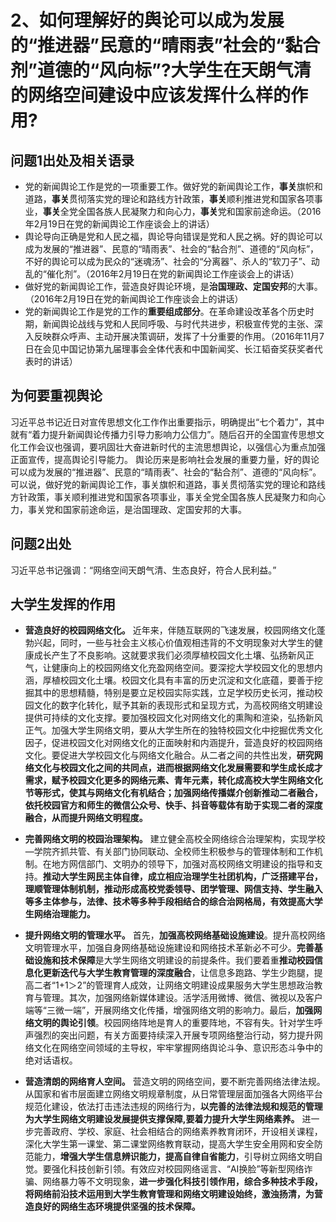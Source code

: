 # 2、如何理解好的舆论可以成为发展的“推进器”民意的“晴雨表”社会的“黏合剂”道德的“风向标”?大学生在天朗气清的网络空间建设中应该发挥什么样的作用?

## 问题1出处及相关语录
- 党的新闻舆论工作是党的一项重要工作。做好党的新闻舆论工作，**事关**旗帜和道路，**事关**贯彻落实党的理论和路线方针政策，**事关**顺利推进党和国家各项事业，**事关**全党全国各族人民凝聚力和向心力，**事关**党和国家前途命运。（2016年2月19日在党的新闻舆论工作座谈会上的讲话）
- 舆论导向正确是党和人民之福，舆论导向错误是党和人民之祸。好的舆论可以成为发展的“推进器”、民意的“晴雨表”、社会的“黏合剂”、道德的“风向标”，不好的舆论可以成为民众的“迷魂汤”、社会的“分离器”、杀人的“软刀子”、动乱的“催化剂”。（2016年2月19日在党的新闻舆论工作座谈会上的讲话）
- 做好党的新闻舆论工作，营造良好舆论环境，是**治国理政、定国安邦**的大事。（2016年2月19日在党的新闻舆论工作座谈会上的讲话）
- 党的新闻舆论工作是党的工作的**重要组成部分**。在革命建设改革各个历史时期，新闻舆论战线与党和人民同呼吸、与时代共进步，积极宣传党的主张、深入反映群众呼声、主动开展决策调研，发挥了十分重要的作用。（2016年11月7日在会见中国记协第九届理事会全体代表和中国新闻奖、长江韬奋奖获奖者代表时的讲话）

## 为何要重视舆论
习近平总书记近日对宣传思想文化工作作出重要指示，明确提出“七个着力”，其中就有“着力提升新闻舆论传播力引导力影响力公信力”。随后召开的全国宣传思想文化工作会议也强调，要巩固壮大奋进新时代的主流思想舆论，以强信心为重点加强正面宣传，提高舆论引导能力。
舆论历来是影响社会发展的重要力量，好的舆论可以成为发展的“推进器”、民意的“晴雨表”、社会的“黏合剂”、道德的“风向标”。
可以说，做好党的新闻舆论工作，事关旗帜和道路，事关贯彻落实党的理论和路线方针政策，事关顺利推进党和国家各项事业，事关全党全国各族人民凝聚力和向心力，事关党和国家前途命运，是治国理政、定国安邦的大事。



## 问题2出处
习近平总书记强调：“网络空间天朗气清、生态良好，符合人民利益。”

## 大学生发挥的作用
- **营造良好的校园网络文化。** 近年来，伴随互联网的飞速发展，校园网络文化蓬勃兴起，同时，一些与社会主义核心价值观相违背的不文明现象对大学生的健康成长产生了不良影响。这就要求我们必须厚植校园文化土壤、弘扬新风正气，让健康向上的校园网络文化充盈网络空间。要深挖大学校园文化的思想内涵，厚植校园文化土壤。校园文化具有丰富的历史沉淀和文化底蕴，要善于挖掘其中的思想精髓，特别是要立足校园实际实践，立足学校历史长河，推动校园文化的数字化转化，赋予其新的表现形式和呈现方式，为高校网络文明建设提供可持续的文化支撑。要加强校园文化对网络文化的熏陶和渲染，弘扬新风正气。加强大学生网络文明，要从大学生所在的独特校园文化中挖掘优秀文化因子，促进校园文化对网络文化的正面映射和内涵提升，营造良好的校园网络文化。要促进大学校园文化与网络文化融合。从二者之间的共性出发，**研究网络文化与校园文化之间的共同点，进而根据网络文化发展需要和学生成长成才需求，赋予校园文化更多的网络元素、青年元素，转化成高校大学生网络文化节等形式，使其与网络文化有机结合；加强网络传播媒介创新推动二者融合，依托校园官方和师生的微信公众号、快手、抖音等载体有助于实现二者的深度融合，从而提升网络文明程度。**

- **完善网络文明的校园治理架构。** 建立健全高校全网络综合治理架构，实现学校—学院齐抓共管、有关部门协同联动、全校师生积极参与的管理体制和工作机制。在地方网信部门、文明办的领导下，加强对高校网络文明建设的指导和支持。**推动大学生网民主体自律，成立相应治理学生社团机构，广泛搭建平台，理顺管理体制机制，推动形成高校党委领导、团学管理、网信支持、学生融入等多主体参与，法律、技术等多种手段相结合的综合治网格局，有效提高大学生网络治理能力。**
- **提升网络文明的管理水平。** 首先，**加强高校网络基础设施建设**。提升高校网络文明管理水平，加强自身网络基础设施建设和网络技术革新必不可少。**完善基础设施和技术保障**是大学生网络文明建设的前提条件。我们要着重**推动校园信息化更新迭代与大学生教育管理的深度融合**，让信息多跑路、学生少跑腿，提高二者“1+1＞2”的管理育人成效，让网络文明建设成果服务大学生思想政治教育与管理。其次，加强网络新媒体建设。活学活用微博、微信、微视以及客户端等“三微一端”，开展网络文化传播，增强网络文明的影响力。最后，**加强网络文明的舆论引领**。校园网络阵地是育人的重要阵地，不容有失。针对学生呼声强烈的突出问题，有关方面要持续深入开展专项网络整治行动，努力提升网络文化在网络空间领域的主导权，牢牢掌握网络舆论斗争、意识形态斗争中的绝对话语权。
- **营造清朗的网络育人空间。** 营造文明的网络空间，要不断完善网络法律法规。从国家和省市层面建立网络文明规章制度，从日常管理层面加强各大网络平台规范化建设，依法打击违法违规的网络行为，**以完善的法律法规和规范的管理为大学生网络文明建设发展提供支撑保障,要着力提升大学生网络素养。** 进一步完善政府、学校、家庭、社会相结合的网络素养教育闭环，开设相关课程，深化大学生第一课堂、第二课堂网络教育联动，提高大学生安全用网和安全防范能力，**增强大学生信息辨识能力，提高自律自省能力**，引导树立网络文明自觉。要强化科技创新引领。有效应对校园网络谣言、“AI换脸”等新型网络诈骗、网络暴力等不文明现象，**进一步强化科技引领作用，综合多种技术手段，将网络前沿技术运用到大学生教育管理和网络文明建设始终，激浊扬清，为营造良好的网络生态环境提供坚强的技术保障。**